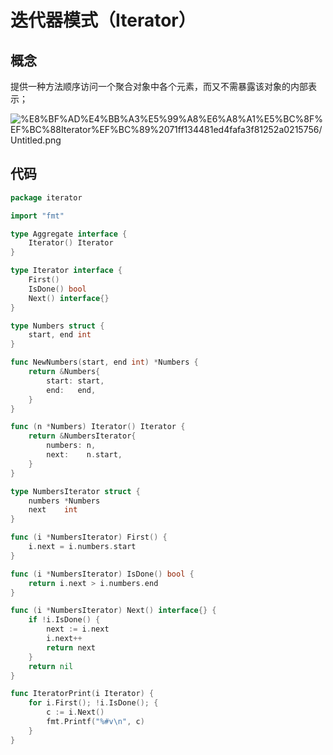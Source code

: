 # 迭代器模式（Iterator）

## 概念

提供一种方法顺序访问一个聚合对象中各个元素，而又不需暴露该对象的内部表示；

![%E8%BF%AD%E4%BB%A3%E5%99%A8%E6%A8%A1%E5%BC%8F%EF%BC%88Iterator%EF%BC%89%2071ff134481ed4fafa3f81252a0215756/Untitled.png](%E8%BF%AD%E4%BB%A3%E5%99%A8%E6%A8%A1%E5%BC%8F%EF%BC%88Iterator%EF%BC%89%2071ff134481ed4fafa3f81252a0215756/Untitled.png)

## 代码

```go
package iterator

import "fmt"

type Aggregate interface {
	Iterator() Iterator
}

type Iterator interface {
	First()
	IsDone() bool
	Next() interface{}
}

type Numbers struct {
	start, end int
}

func NewNumbers(start, end int) *Numbers {
	return &Numbers{
		start: start,
		end:   end,
	}
}

func (n *Numbers) Iterator() Iterator {
	return &NumbersIterator{
		numbers: n,
		next:    n.start,
	}
}

type NumbersIterator struct {
	numbers *Numbers
	next    int
}

func (i *NumbersIterator) First() {
	i.next = i.numbers.start
}

func (i *NumbersIterator) IsDone() bool {
	return i.next > i.numbers.end
}

func (i *NumbersIterator) Next() interface{} {
	if !i.IsDone() {
		next := i.next
		i.next++
		return next
	}
	return nil
}

func IteratorPrint(i Iterator) {
	for i.First(); !i.IsDone(); {
		c := i.Next()
		fmt.Printf("%#v\n", c)
	}
}
```